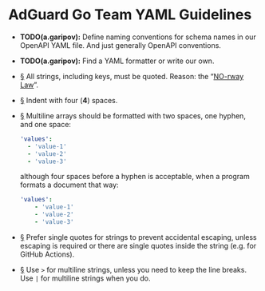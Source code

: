  #  AdGuard Go Team YAML Guidelines

 *  **TODO(a.garipov):** Define naming conventions for schema names in our
    OpenAPI YAML file.  And just generally OpenAPI conventions.

 *  **TODO(a.garipov):** Find a YAML formatter or write our own.

 *  <a href="#li-c412a475" id="li-c412a475" name="li-c412a475">§</a>
    All strings, including keys, must be quoted.  Reason: the “[NO-rway Law]”.

 *  <a href="#li-2a425f43" id="li-2a425f43" name="li-2a425f43">§</a>
    Indent with four (**4**) spaces.

 *  <a href="#li-231fdb57" id="li-231fdb57" name="li-231fdb57">§</a>
    Multiline arrays should be formatted with two spaces, one hyphen, and one
    space:

    ```yaml
    'values':
      - 'value-1'
      - 'value-2'
      - 'value-3'
    ```

    although four spaces before a hyphen is acceptable, when a program formats a
    document that way:

    ```yaml
    'values':
        - 'value-1'
        - 'value-2'
        - 'value-3'
    ```

 *  <a href="#li-2af45c9c" id="li-2af45c9c" name="li-2af45c9c">§</a>
    Prefer single quotes for strings to prevent accidental escaping, unless
    escaping is required or there are single quotes inside the string (e.g. for
    GitHub Actions).

 *  <a href="#li-442b7b18" id="li-442b7b18" name="li-442b7b18">§</a>
    Use `>` for multiline strings, unless you need to keep the line breaks.  Use
    `|` for multiline strings when you do.

[NO-rway Law]: https://news.ycombinator.com/item?id=17359376
